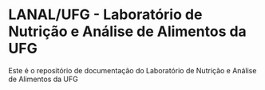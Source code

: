 # LANAL/UFG - Laboratório de Nutrição e Análise de Alimentos da UFG

Este é o repositório de documentação do Laboratório de Nutrição e Análise de Alimentos da UFG
